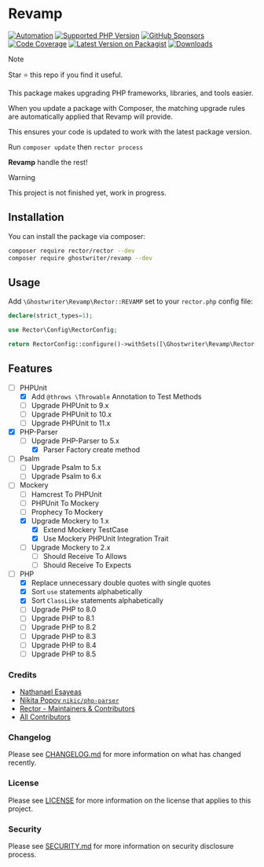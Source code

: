 # Revamp

[![Automation](https://github.com/ghostwriter/revamp/actions/workflows/automation.yml/badge.svg)](https://github.com/ghostwriter/revamp/actions/workflows/automation.yml)
[![Supported PHP Version](https://badgen.net/packagist/php/ghostwriter/revamp?color=8892bf)](https://www.php.net/supported-versions)
[![GitHub Sponsors](https://img.shields.io/github/sponsors/ghostwriter?label=Sponsor+@ghostwriter/revamp&logo=GitHub+Sponsors)](https://github.com/sponsors/ghostwriter)
[![Code Coverage](https://codecov.io/gh/ghostwriter/revamp/branch/main/graph/badge.svg)](https://codecov.io/gh/ghostwriter/revamp)
[![Latest Version on Packagist](https://badgen.net/packagist/v/ghostwriter/revamp)](https://packagist.org/packages/ghostwriter/revamp)
[![Downloads](https://badgen.net/packagist/dt/ghostwriter/revamp?color=blue)](https://packagist.org/packages/ghostwriter/revamp)

> [!NOTE]
>
> Star ⭐ this repo if you find it useful.
>

This package makes upgrading PHP frameworks, libraries, and tools easier.

When you update a package with Composer, the matching upgrade rules are automatically applied that Revamp will provide.

This ensures your code is updated to work with the latest package version.

Run `composer update` then `rector process`

**Revamp** handle the rest!

> [!WARNING]
>
> This project is not finished yet, work in progress.
> 

## Installation

You can install the package via composer:

``` bash
composer require rector/rector --dev
composer require ghostwriter/revamp --dev
```

## Usage

Add `\Ghostwriter\Revamp\Rector::REVAMP` set to your `rector.php` config file:

```php
declare(strict_types=1);

use Rector\Config\RectorConfig;

return RectorConfig::configure()->withSets([\Ghostwriter\Revamp\Rector::REVAMP]);
```

## Features

- [ ] PHPUnit
    - [x] Add `@throws \Throwable` Annotation to Test Methods
    - [ ] Upgrade PHPUnit to 9.x
    - [ ] Upgrade PHPUnit to 10.x
    - [ ] Upgrade PHPUnit to 11.x

- [x] PHP-Parser
    - [ ] Upgrade PHP-Parser to 5.x
      - [x] Parser Factory create method

- [ ] Psalm
    - [ ] Upgrade Psalm to 5.x
    - [ ] Upgrade Psalm to 6.x

- [ ] Mockery
  - [ ] Hamcrest To PHPUnit
  - [ ] PHPUnit To Mockery
  - [ ] Prophecy To Mockery
  - [x] Upgrade Mockery to 1.x
    - [x] Extend Mockery TestCase
    - [x] Use Mockery PHPUnit Integration Trait
  - [ ] Upgrade Mockery to 2.x
    - [ ] Should Receive To Allows
    - [ ] Should Receive To Expects

- [ ] PHP
    - [x] Replace unnecessary double quotes with single quotes
    - [x] Sort `use` statements alphabetically
    - [x] Sort `ClassLike` statements alphabetically
    - [ ] Upgrade PHP to 8.0
    - [ ] Upgrade PHP to 8.1
    - [ ] Upgrade PHP to 8.2
    - [ ] Upgrade PHP to 8.3
    - [ ] Upgrade PHP to 8.4
    - [ ] Upgrade PHP to 8.5

### Credits

- [Nathanael Esayeas](https://github.com/ghostwriter)
- [Nikita Popov `nikic/php-parser`](https://github.com/nikic/php-parser)
- [Rector - Maintainers & Contributors](https://github.com/rectorphp/rector/contributors)
- [All Contributors](https://github.com/ghostwriter/revamp/contributors)

### Changelog

Please see [CHANGELOG.md](./CHANGELOG.md) for more information on what has changed recently.

### License

Please see [LICENSE](./LICENSE) for more information on the license that applies to this project.

### Security

Please see [SECURITY.md](./SECURITY.md) for more information on security disclosure process.
